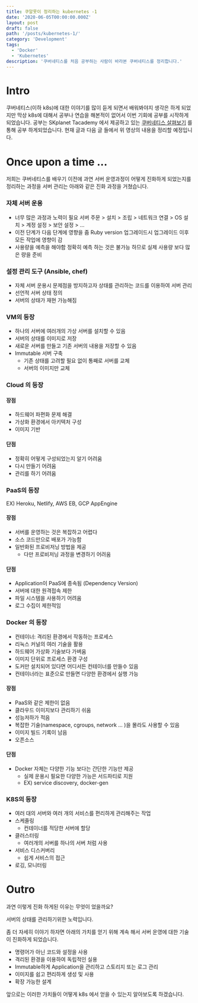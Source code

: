 ```yaml
---
title: 쿠알못이 정리하는 kubernetes -1
date: '2020-06-05T00:00:00.000Z'
layout: post
draft: false
path: '/posts/kubernetes-1/'
category: 'Development'
tags:
  - 'Docker'
  - 'Kubernetes'
description: '쿠버네티스를 처음 공부하는 사람이 바라본 쿠버네티스를 정리합니다.'
---
```


# Intro

쿠버네티스(이하 k8s)에 대한 이야기를 많이 듣게 되면서 배워봐야지 생각은 하게 되었지만 막상 k8s에 대해서 공부나 연습을 해본적이 없어서 이번 기회에 공부를 시작하게되었습니다. 공부는 SKplanet Tacademy 에서 제공하고 있는 [쿠버네티스 살펴보기](https://www.youtube.com/playlist?list=PL9mhQYIlKEhdTu31zyb_QelQMaqFGgASA) 를 통해 공부 하게되었습니다. 현재 글과 다음 글 들에서 위 영상의 내용을 정리할 예정입니다.

# Once upon a time ...

저희는 쿠버네티스를 배우기 이전에 과연 서버 운영과정이 어떻게 진화하게 되었는지를 정리하는 과정을
서버 관리는 아래와 같은 진화 과정을 거쳤습니다.

### 자체 서버 운용

- 너무 많은 과정과 노력이 필요
  서버 주문 > 설치 > 조립 > 네트워크 연결 > OS 설치 > 계정 설정 > 보안 설정 > ...
- 이전 단계가 다음 단계에 영향을 줌
  Ruby version 업그레이드시 업그레이드 이후 모든 작업에 영향이 감
- 사용량을 예측을 해야함
  정확히 예측 하는 것은 불가능 하므로 실제 사용량 보다 많은 량을 준비

### 설정 관리 도구 (Ansible, chef)

- 자체 서버 운용시 문제점을 방지하고자 상태를 관리하는 코드를 이용하여 서버 관리
- 선언적 서버 상태 정의
- 서버의 상태가 재현 가능해짐

### VM의 등장

- 하나의 서버에 여러개의 가상 서버를 설치할 수 있음
- 서버의 상태를 이미지로 저장
- 새로운 서버를 만들고 기존 서버의 내용을 저장할 수 있음
- Immutable 서버 구축
  - 기존 상태를 고려할 필요 없이 통째로 서버를 교체
  - 서버의 이미지만 교체

### Cloud 의 등장

#### 장점

- 하드웨어 파편화 문제 해결
- 가상화 환경에서 아키텍처 구성
- 이미지 기반

#### 단점

- 정확히 어떻게 구성되었는지 알기 어려움
- 다시 만들기 어려움
- 관리를 하기 어려움

### PaaS의 등장

EX) Heroku, Netlify, AWS EB, GCP AppEngine

#### 장점

- 서버를 운영하는 것은 복잡하고 어렵다
- 소스 코드만으로 배포가 가능함
- 일반화된 프로비저닝 방법을 제공
  - 다만 프로비저닝 과정을 변경하기 어려움

#### 단점

- Application이 PaaS에 종속됨 (Dependency Version)
- 서버에 대한 원격접속 제한
- 파일 시스템을 사용하기 어려움
- 로그 수집이 제한적임

### Docker 의 등장

- 컨테이너: 격리된 환경에서 작동하는 프로세스
- 리눅스 커널의 여러 기술을 활용
- 하드웨어 가상화 기술보다 가벼움
- 이미지 단위로 프로세스 환경 구성
- 도커만 설치되어 있다면 어디서든 컨테이너를 만들수 있음
- 컨테이너라는 표준으로 만들면 다양한 환경에서 실행 가능

#### 장점

- PaaS와 같은 제한이 없음
- 클라우드 이미지보다 관리하기 쉬움
- 성능저하가 적음
- 복잡한 기술(namespace, cgroups, network ... )을 몰라도 사용할 수 있음
- 이미지 빌드 기록이 남음
- 오픈소스

#### 단점

- Docker 자체는 다양한 기능 보다는 간단한 기능만 제공
  - 실제 운용시 필요한 다양한 가능은 서드파티로 지원
  - EX) service discovery, docker-gen

### K8S의 등장

- 여러 대의 서버와 여러 개의 서비스를 편리하게 관리해주는 작업
- 스케줄링
  - 컨테이너를 적당한 서버에 할당
- 클러스터링
  - 여러개의 서버를 하나의 서버 처럼 사용
- 서비스 디스커버리
  - 쉽게 서비스의 접근
- 로깅, 모니터링

# Outro

과연 이렇게 진화 하게된 이유는 무엇이 었을까요?

서버의 상태를 관리하기위한 노력입니다.

좀 더 자세히 이야기 하자면 아래의 가치를 얻기 위해 계속 해서 서버 운영에 대한 기술이 진화하게 되었습니다.

- 명령어가 아닌 코드와 설정을 사용
- 격리된 환경을 이용하여 독립적인 실용
- Immutable하게 Application을 관리하고 스토리지 또는 로그 관리
- 이미지를 쉽고 편리하게 생성 및 사용
- 확장 가능한 설계

앞으로는 이러한 가치들이 어떻게 k8s 에서 얻을 수 있는지 알아보도록 하겠습니다.
